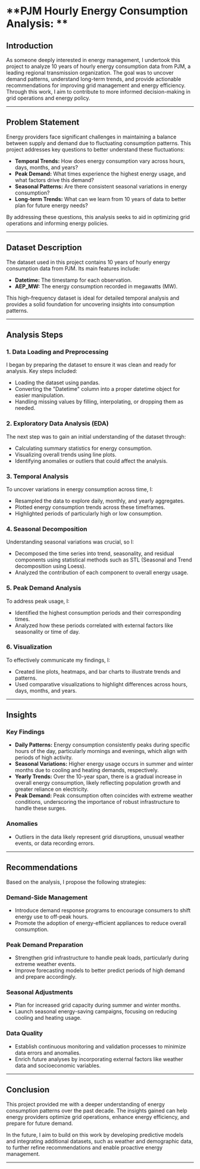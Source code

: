 

# **PJM Hourly Energy Consumption Analysis: **

## **Introduction**  
As someone deeply interested in energy management, I undertook this project to analyze 10 years of hourly energy consumption data from PJM, a leading regional transmission organization. The goal was to uncover demand patterns, understand long-term trends, and provide actionable recommendations for improving grid management and energy efficiency. Through this work, I aim to contribute to more informed decision-making in grid operations and energy policy.  

---

## **Problem Statement**  
Energy providers face significant challenges in maintaining a balance between supply and demand due to fluctuating consumption patterns. This project addresses key questions to better understand these fluctuations:  
- **Temporal Trends:** How does energy consumption vary across hours, days, months, and years?  
- **Peak Demand:** What times experience the highest energy usage, and what factors drive this demand?  
- **Seasonal Patterns:** Are there consistent seasonal variations in energy consumption?  
- **Long-term Trends:** What can we learn from 10 years of data to better plan for future energy needs?  

By addressing these questions, this analysis seeks to aid in optimizing grid operations and informing energy policies.  

---

## **Dataset Description**  
The dataset used in this project contains 10 years of hourly energy consumption data from PJM. Its main features include:  
- **Datetime:** The timestamp for each observation.  
- **AEP_MW:** The energy consumption recorded in megawatts (MW).  

This high-frequency dataset is ideal for detailed temporal analysis and provides a solid foundation for uncovering insights into consumption patterns.  

---

## **Analysis Steps**  

### **1. Data Loading and Preprocessing**  
I began by preparing the dataset to ensure it was clean and ready for analysis. Key steps included:  
- Loading the dataset using pandas.  
- Converting the "Datetime" column into a proper datetime object for easier manipulation.  
- Handling missing values by filling, interpolating, or dropping them as needed.  

### **2. Exploratory Data Analysis (EDA)**  
The next step was to gain an initial understanding of the dataset through:  
- Calculating summary statistics for energy consumption.  
- Visualizing overall trends using line plots.  
- Identifying anomalies or outliers that could affect the analysis.  

### **3. Temporal Analysis**  
To uncover variations in energy consumption across time, I:  
- Resampled the data to explore daily, monthly, and yearly aggregates.  
- Plotted energy consumption trends across these timeframes.  
- Highlighted periods of particularly high or low consumption.  

### **4. Seasonal Decomposition**  
Understanding seasonal variations was crucial, so I:  
- Decomposed the time series into trend, seasonality, and residual components using statistical methods such as STL (Seasonal and Trend decomposition using Loess).  
- Analyzed the contribution of each component to overall energy usage.  

### **5. Peak Demand Analysis**  
To address peak usage, I:  
- Identified the highest consumption periods and their corresponding times.  
- Analyzed how these periods correlated with external factors like seasonality or time of day.  

### **6. Visualization**  
To effectively communicate my findings, I:  
- Created line plots, heatmaps, and bar charts to illustrate trends and patterns.  
- Used comparative visualizations to highlight differences across hours, days, months, and years.  

---

## **Insights**  

### **Key Findings**  
- **Daily Patterns:** Energy consumption consistently peaks during specific hours of the day, particularly mornings and evenings, which align with periods of high activity.  
- **Seasonal Variations:** Higher energy usage occurs in summer and winter months due to cooling and heating demands, respectively.  
- **Yearly Trends:** Over the 10-year span, there is a gradual increase in overall energy consumption, likely reflecting population growth and greater reliance on electricity.  
- **Peak Demand:** Peak consumption often coincides with extreme weather conditions, underscoring the importance of robust infrastructure to handle these surges.  

### **Anomalies**  
- Outliers in the data likely represent grid disruptions, unusual weather events, or data recording errors.  

---

## **Recommendations**  

Based on the analysis, I propose the following strategies:  

### **Demand-Side Management**  
- Introduce demand response programs to encourage consumers to shift energy use to off-peak hours.  
- Promote the adoption of energy-efficient appliances to reduce overall consumption.  

### **Peak Demand Preparation**  
- Strengthen grid infrastructure to handle peak loads, particularly during extreme weather events.  
- Improve forecasting models to better predict periods of high demand and prepare accordingly.  

### **Seasonal Adjustments**  
- Plan for increased grid capacity during summer and winter months.  
- Launch seasonal energy-saving campaigns, focusing on reducing cooling and heating usage.  

### **Data Quality**  
- Establish continuous monitoring and validation processes to minimize data errors and anomalies.  
- Enrich future analyses by incorporating external factors like weather data and socioeconomic variables.  

---

## **Conclusion**  
This project provided me with a deeper understanding of energy consumption patterns over the past decade. The insights gained can help energy providers optimize grid operations, enhance energy efficiency, and prepare for future demand.  

In the future, I aim to build on this work by developing predictive models and integrating additional datasets, such as weather and demographic data, to further refine recommendations and enable proactive energy management.  

--- 

